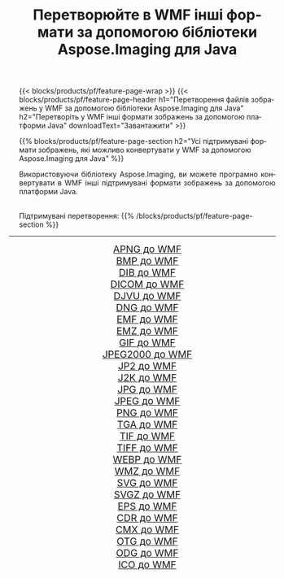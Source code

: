 ﻿---
title: Перетворюйте в WMF інші формати за допомогою бібліотеки Aspose.Imaging для Java 
weight: 3920
url: /uk/java/conversion/to/wmf/ 
lang: uk
langdirlevel: 2
locales: zh-hans,ja,it,ru,de,es,fr,nl,id,lt,pl,pt,vi,tr,ko,zh-hant,ar,hi,th,sv,cs,uk,he
description: За допомогою Aspose.Imaging ви можете конвертувати в WMF інші формати за допомогою Java
---

{{< blocks/products/pf/feature-page-wrap >}}
{{< blocks/products/pf/feature-page-header h1="Перетворення файлів зображень у WMF за допомогою бібліотеки Aspose.Imaging для Java" h2="Перетворіть у WMF інші формати зображень за допомогою платформи Java" downloadText="Завантажити" >}}


{{% blocks/products/pf/feature-page-section  h2="Усі підтримувані формати зображень, якi можливо конвертувати у WMF за допомогою Aspose.Imaging для Java" %}}
<p align=justify>Використовуючи бібліотеку Aspose.Imaging, ви можете програмно конвертувати в WMF інші підтримувані формати зображень за допомогою платформи Java.</p>
<br/>
Підтримувані перетворення:
{{% /blocks/products/pf/feature-page-section %}}
<div class="container-fluid productfamilypage bg-gray">
    <div class="convertypes bg-gray agp-content section">
        <div class="container">
		<hr style="margin-left:-20px;"/>
		<div class="row other-converters" style="gap: 10px;font-size: 19px;text-align:center;">
		    <div class='col-md-2 other-converter remove-lp remove-rp'><a href="/imaging/uk/java/conversion/apng-to-wmf/" style="padding:15px;">APNG до WMF</a></div>
<div class='col-md-2 other-converter remove-lp remove-rp'><a href="/imaging/uk/java/conversion/bmp-to-wmf/" style="padding:15px;">BMP до WMF</a></div>
<div class='col-md-2 other-converter remove-lp remove-rp'><a href="/imaging/uk/java/conversion/dib-to-wmf/" style="padding:15px;">DIB до WMF</a></div>
<div class='col-md-2 other-converter remove-lp remove-rp'><a href="/imaging/uk/java/conversion/dicom-to-wmf/" style="padding:15px;">DICOM до WMF</a></div>
<div class='col-md-2 other-converter remove-lp remove-rp'><a href="/imaging/uk/java/conversion/djvu-to-wmf/" style="padding:15px;">DJVU до WMF</a></div>
<div class='col-md-2 other-converter remove-lp remove-rp'><a href="/imaging/uk/java/conversion/dng-to-wmf/" style="padding:15px;">DNG до WMF</a></div>
<div class='col-md-2 other-converter remove-lp remove-rp'><a href="/imaging/uk/java/conversion/emf-to-wmf/" style="padding:15px;">EMF до WMF</a></div>
<div class='col-md-2 other-converter remove-lp remove-rp'><a href="/imaging/uk/java/conversion/emz-to-wmf/" style="padding:15px;">EMZ до WMF</a></div>
<div class='col-md-2 other-converter remove-lp remove-rp'><a href="/imaging/uk/java/conversion/gif-to-wmf/" style="padding:15px;">GIF до WMF</a></div>
<div class='col-md-2 other-converter remove-lp remove-rp'><a href="/imaging/uk/java/conversion/jpeg2000-to-wmf/" style="padding:15px;">JPEG2000 до WMF</a></div>
<div class='col-md-2 other-converter remove-lp remove-rp'><a href="/imaging/uk/java/conversion/jp2-to-wmf/" style="padding:15px;">JP2 до WMF</a></div>
<div class='col-md-2 other-converter remove-lp remove-rp'><a href="/imaging/uk/java/conversion/j2k-to-wmf/" style="padding:15px;">J2K до WMF</a></div>
<div class='col-md-2 other-converter remove-lp remove-rp'><a href="/imaging/uk/java/conversion/jpg-to-wmf/" style="padding:15px;">JPG до WMF</a></div>
<div class='col-md-2 other-converter remove-lp remove-rp'><a href="/imaging/uk/java/conversion/jpeg-to-wmf/" style="padding:15px;">JPEG до WMF</a></div>
<div class='col-md-2 other-converter remove-lp remove-rp'><a href="/imaging/uk/java/conversion/png-to-wmf/" style="padding:15px;">PNG до WMF</a></div>
<div class='col-md-2 other-converter remove-lp remove-rp'><a href="/imaging/uk/java/conversion/tga-to-wmf/" style="padding:15px;">TGA до WMF</a></div>
<div class='col-md-2 other-converter remove-lp remove-rp'><a href="/imaging/uk/java/conversion/tif-to-wmf/" style="padding:15px;">TIF до WMF</a></div>
<div class='col-md-2 other-converter remove-lp remove-rp'><a href="/imaging/uk/java/conversion/tiff-to-wmf/" style="padding:15px;">TIFF до WMF</a></div>
<div class='col-md-2 other-converter remove-lp remove-rp'><a href="/imaging/uk/java/conversion/webp-to-wmf/" style="padding:15px;">WEBP до WMF</a></div>
<div class='col-md-2 other-converter remove-lp remove-rp'><a href="/imaging/uk/java/conversion/wmz-to-wmf/" style="padding:15px;">WMZ до WMF</a></div>
<div class='col-md-2 other-converter remove-lp remove-rp'><a href="/imaging/uk/java/conversion/svg-to-wmf/" style="padding:15px;">SVG до WMF</a></div>
<div class='col-md-2 other-converter remove-lp remove-rp'><a href="/imaging/uk/java/conversion/svgz-to-wmf/" style="padding:15px;">SVGZ до WMF</a></div>
<div class='col-md-2 other-converter remove-lp remove-rp'><a href="/imaging/uk/java/conversion/eps-to-wmf/" style="padding:15px;">EPS до WMF</a></div>
<div class='col-md-2 other-converter remove-lp remove-rp'><a href="/imaging/uk/java/conversion/cdr-to-wmf/" style="padding:15px;">CDR до WMF</a></div>
<div class='col-md-2 other-converter remove-lp remove-rp'><a href="/imaging/uk/java/conversion/cmx-to-wmf/" style="padding:15px;">CMX до WMF</a></div>
<div class='col-md-2 other-converter remove-lp remove-rp'><a href="/imaging/uk/java/conversion/otg-to-wmf/" style="padding:15px;">OTG до WMF</a></div>
<div class='col-md-2 other-converter remove-lp remove-rp'><a href="/imaging/uk/java/conversion/odg-to-wmf/" style="padding:15px;">ODG до WMF</a></div>
<div class='col-md-2 other-converter remove-lp remove-rp'><a href="/imaging/uk/java/conversion/ico-to-wmf/" style="padding:15px;">ICO до WMF</a></div>
                </div>
        </div>
    </div>
</div>
<br/>

